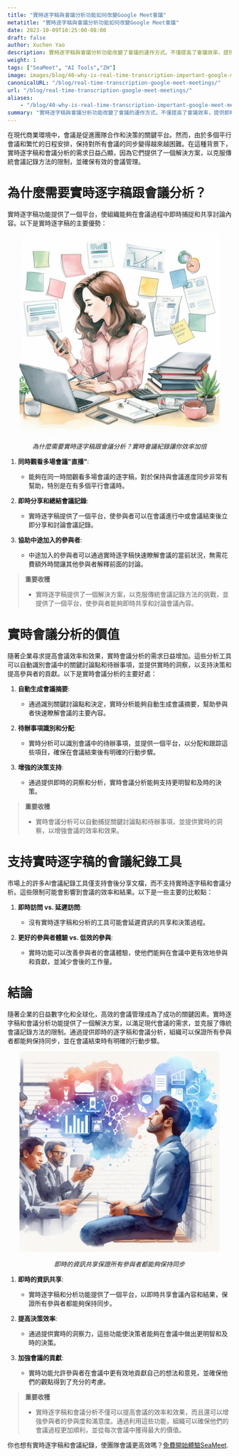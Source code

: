 ```yaml
---
title: "實時逐字稿與會議分析功能如何改變Google Meet會議"
metatitle: "實時逐字稿與會議分析功能如何改變Google Meet會議"
date: 2023-10-09T10:25:00-08:00
draft: false
author: Xuchen Yao
description: 實時逐字稿與會議分析功能改變了會議的運作方式。不僅提高了會議效率，提供即時洞察，促進了快速決策，而且還增進了與會人員的參與感，確保了現代商務會議的成功。
weight: 1
tags: ["SeaMeet", "AI Tools","ZH"]
image: images/blog/40-why-is-real-time-transcription-important-google-meet-meetings/40-why-is-real-time-transcription-important-google-meet-meetings.jpeg
canonicalURL: "/blog/real-time-transcription-google-meet-meetings/"
url: "/blog/real-time-transcription-google-meet-meetings/"
aliases:
    - "/blog/40-why-is-real-time-transcription-important-google-meet-meetings/"
summary: "實時逐字稿與會議分析功能改變了會議的運作方式。不僅提高了會議效率，提供即時洞察，促進了快速決策，而且還增進了與會人員的參與感，確保了現代商務會議的成功。"
---
```


在現代商業環境中，會議是促進團隊合作和決策的關鍵平台。然而，由於多個平行會議和繁忙的日程安排，保持對所有會議的同步變得越來越困難。在這種背景下，實時逐字稿和會議分析的需求日益凸顯，因為它們提供了一個解決方案，以克服傳統會議記錄方法的限制，並確保有效的會議管理。

# 為什麼需要實時逐字稿跟會議分析？

實時逐字稿功能提供了一個平台，使組織能夠在會議過程中即時捕捉和共享討論內容。以下是實時逐字稿的主要優勢：

<center>
<img height="450px" src="/images/blog/40-why-is-real-time-transcription-important-google-meet-meetings/1-the-power-of-real-time-meeting-analytics-multitasking.jpeg" alt="為什麼需要實時逐字稿跟會議分析？實時逐字稿的優勢"/>

*為什麼需要實時逐字稿跟會議分析？實時會議紀錄讓你效率加倍*
</center>


1. **同時觀看多場會議"直播"**:
    - 能夠在同一時間觀看多場會議的逐字稿，對於保持與會議進度同步非常有幫助，特別是在有多個平行會議時。

2. **即時分享和總結會議記錄**:
    - 實時逐字稿提供了一個平台，使參與者可以在會議進行中或會議結束後立即分享和討論會議記錄。

3. **協助中途加入的參與者**:
    - 中途加入的參與者可以通過實時逐字稿快速瞭解會議的當前狀況，無需花費額外時間讓其他參與者解釋前面的討論。

> **重要收穫**
>
> - 實時逐字稿提供了一個解決方案，以克服傳統會議記錄方法的挑戰，並提供了一個平台，使參與者能夠即時共享和討論會議內容。


# 實時會議分析的價值

隨著企業尋求提高會議效率和效果，實時會議分析的需求日益增加。這些分析工具可以自動識別會議中的關鍵討論點和待辦事項，並提供實時的洞察，以支持決策和提高參與者的貢獻。以下是實時會議分析的主要好處：

1. **自動生成會議摘要**:
    - 通過識別關鍵討論點和決定，實時分析能夠自動生成會議摘要，幫助參與者快速瞭解會議的主要內容。

2. **待辦事項識別和分配**:
    - 實時分析可以識別會議中的待辦事項，並提供一個平台，以分配和跟踪這些項目，確保在會議結束後有明確的行動步驟。

3. **增強的決策支持**:
    - 通過提供即時的洞察和分析，實時會議分析能夠支持更明智和及時的決策。

> **重要收穫**
>
> - 實時會議分析可以自動捕捉關鍵討論點和待辦事項，並提供實時的洞察，以增強會議的效率和效果。

# 支持實時逐字稿的會議紀錄工具

市場上的許多AI會議紀錄工具僅支持會後分享文檔，而不支持實時逐字稿和會議分析。這些限制可能會影響到會議的效率和結果。以下是一些主要的比較點：

1. **即時訪問 vs. 延遲訪問**:
    - 沒有實時逐字稿和分析的工具可能會延遲資訊的共享和決策過程。

2. **更好的參與者體驗 vs. 低效的參與**:
    - 實時功能可以改善參與者的會議體驗，使他們能夠在會議中更有效地參與和貢獻，並減少會後的工作量。

# 結論

隨著企業的日益數字化和全球化，高效的會議管理成為了成功的關鍵因素。實時逐字稿和會議分析功能提供了一個解決方案，以滿足現代會議的需求，並克服了傳統會議記錄方法的限制。通過提供即時的逐字稿和會議分析，組織可以保證所有參與者都能夠保持同步，並在會議結束時有明確的行動步驟。

<center>
<img height="450px" src="/images/blog/40-why-is-real-time-transcription-important-google-meet-meetings/2-real-time-meeting-analytics-enhance-productivity.jpeg" alt="即時的資訊共享保證所有參與者都能夠保持同步"/>

*即時的資訊共享保證所有參與者都能夠保持同步*
</center>


1. **即時的資訊共享**:
    - 實時逐字稿和分析功能提供了一個平台，以即時共享會議內容和結果，保證所有參與者都能夠保持同步。

2. **提高決策效率**:
    - 通過提供實時的洞察力，這些功能使決策者能夠在會議中做出更明智和及時的決策。

3. **加強會議的貢獻**:
    - 實時功能允許參與者在會議中更有效地貢獻自己的想法和意見，並確保他們的觀點得到了充分的考慮。

> **重要收穫**
>
> - 實時逐字稿和會議分析不僅可以提高會議的效率和效果，而且還可以增強參與者的參與度和滿意度。通過利用這些功能，組織可以確保他們的會議過程更加順利，並從每次會議中獲得最大的價值。


你也想有實時逐字稿和會議紀錄，使團隊會議更高效嗎？[免費開始體驗SeaMeet](https://meet.seasalt.ai/?utm_source=blog).